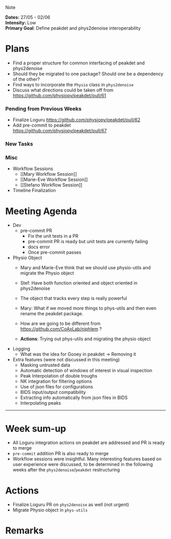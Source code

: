 > [!NOTE]  
> **Dates:** 27/05 - 02/06  
> **Intensity:** Low  
> **Primary Goal**: Define peakdet and phys2denoise interoperability

# Plans
- Find a proper structure for common interfacing of peakdet and phys2denoise
- Should they be migrated to one package? Should one be a dependency of the other?
- Find ways to incorporate the `Physio` class in `phys2denoise`
- Discuss what directions could be taken off from https://github.com/physiopy/peakdet/pull/61

### Pending from Previous Weeks
- Finalize Loguru https://github.com/physiopy/peakdet/pull/62
- Add pre-commit to peakdet https://github.com/physiopy/peakdet/pull/67
### New Tasks

### Misc
- Workflow Sessions
	- [[Mary Workflow Session]]
	- [[Marie-Eve Workflow Session]]
	- [[Stefano Workflow Session]]
- Timeline Finalization

# Meeting Agenda
- Dev
	- pre-commit PR
		- Fix the unit tests in a PR
		- pre-commit PR is ready but unit tests are currently failing
		- docs error
		- Once pre-commit passes
- Physio Object
	- Mary and Marie-Eve think that we should use physio-utils and migrate the Physio object
	- Stef: Have both function oriented and object oriented in phys2denoise
	- The object that tracks every step is really powerful

	- Mary: What if we moved more things to phys-utils and then even rename the peakdet package.
	- How are we going to be different from https://github.com/CoAxLab/niphlem ? 
	- **Actions**: Trying out phys-utils and migrating the physio object
- Logging
	- What was the idea for Gooey in peakdet -> Removing it
- Extra features (were not discussed in this meeting)
	- Masking untrusted data
	- Automatic detection of windows of interest in visual inspection
	- Peak Interpolation of double troughs
	- NK integration for filtering options
	- Use of json files for configurations
	- BIDS input/output compatibility
	- Extracting info automatically from json files in BIDS
	- Interpolating peaks
---
# Week sum-up
- All Loguru integration actions on peakdet are addressed and PR is ready to merge
- `pre-commit` addition PR is also ready to merge
- Workflow sessions were insightful. Many interesting features based on user experience were discussed, to be determined in the following weeks after the `phys2denoise`/`peakdet` restructuring 

# Actions
- Finalize Loguru PR on `phys2denoise` as well (not urgent)
- Migrate Physio object in `phys-utils`

# Remarks